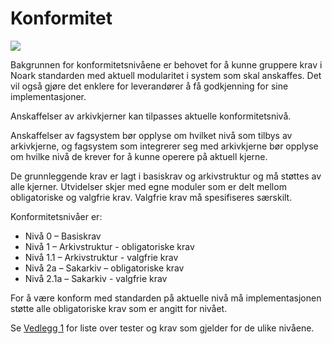 # Konformitet

![](./media/logo-noark5-kjerne.png)

Bakgrunnen for konformitetsnivåene er behovet for å kunne gruppere krav
i Noark standarden med aktuell modularitet i system som skal anskaffes.
Det vil også gjøre det enklere for leverandører å få godkjenning for
sine implementasjoner.

Anskaffelser av arkivkjerner kan tilpasses aktuelle konformitetsnivå.

Anskaffelser av fagsystem bør opplyse om hvilket nivå som tilbys av
arkivkjerne, og fagsystem som integrerer seg med arkivkjerne bør opplyse
om hvilke nivå de krever for å kunne operere på aktuell kjerne.

De grunnleggende krav er lagt i basiskrav og arkivstruktur og må støttes
av alle kjerner. Utvidelser skjer med egne moduler som er delt mellom
obligatoriske og valgfrie krav. Valgfrie krav må spesifiseres
særskilt.

Konformitetsnivåer er:

  - Nivå 0 – Basiskrav
  - Nivå 1 – Arkivstruktur - obligatoriske krav
  - Nivå 1.1 – Arkivstruktur - valgfrie krav
  - Nivå 2a – Sakarkiv – obligatoriske krav
  - Nivå 2.1a – Sakarkiv - valgfrie krav

For å være konform med standarden på aktuelle nivå må implementasjonen
støtte alle obligatoriske krav som er angitt for nivået.

Se [Vedlegg 1](vedlegg-1--konformitetskrav) for liste over tester og
krav som gjelder for de ulike nivåene.
